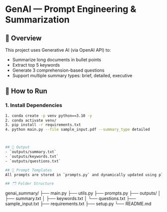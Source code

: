 # GenAI — Prompt Engineering & Summarization

## 📌 Overview
This project uses Generative AI (via OpenAI API) to:
- Summarize long documents in bullet points
- Extract top 5 keywords
- Generate 3 comprehension-based questions
- Support multiple summary types: brief, detailed, executive

## 🚀 How to Run

### 1. Install Dependencies
```bash
1. conda create -p venv python==3.10 -y
2. conda activate venv/
3. pip install -r requirements.txt
4. python main.py --file sample_input.pdf --summary_type detailed



## 📁 Output
- `outputs/summary.txt`
- `outputs/keywords.txt`
- `outputs/questions.txt`

## 🧠 Prompt Templates
All prompts are stored in `prompts.py` and dynamically updated using placeholders `<TEXT>` and `<TYPE>`.

## 🗂 Folder Structure
```
genai_summary/
├── main.py
├── utils.py
├── prompts.py
├── outputs/
│   ├── summary.txt
│   ├── keywords.txt
│   └── questions.txt
├── sample_input.txt
├── requirements.txt
├── setup.py
└── README.md
```